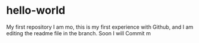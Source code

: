 # hello-world
My first repository
I am mo, this is my first experience with Github, and I am editing the readme file in the branch. Soon I will Commit
m
